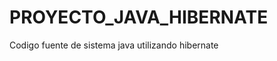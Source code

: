 PROYECTO_JAVA_HIBERNATE
=======================

Codigo fuente de sistema java utilizando hibernate
